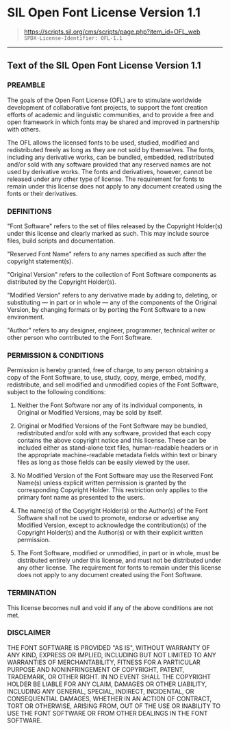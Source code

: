 <!-- SPDX-License-Identifier: NOASSERTION -->
# SIL Open Font License Version 1.1
> <https://scripts.sil.org/cms/scripts/page.php?item_id=OFL_web>  
> `SPDX-License-Identifier: OFL-1.1`

---

## Text of the SIL Open Font License Version 1.1

<div id="1">

### PREAMBLE

The goals of the Open Font License (OFL) are to stimulate worldwide
development of collaborative font projects, to support the font creation
efforts of academic and linguistic communities, and to provide a free and
open framework in which fonts may be shared and improved in partnership with
others.

The OFL allows the licensed fonts to be used, studied, modified and
redistributed freely as long as they are not sold by themselves. The fonts,
including any derivative works, can be bundled, embedded, redistributed
and/or sold with any software provided that any reserved names are not used
by derivative works. The fonts and derivatives, however, cannot be released
under any other type of license. The requirement for fonts to remain under
this license does not apply to any document created using the fonts or their
derivatives.

</div>

<div id="2">

### DEFINITIONS

"Font Software" refers to the set of files released by the Copyright
Holder(s) under this license and clearly marked as such. This may include
source files, build scripts and documentation.

"Reserved Font Name" refers to any names specified as such after the
copyright statement(s).

"Original Version" refers to the collection of Font Software components as
distributed by the Copyright Holder(s).

"Modified Version" refers to any derivative made by adding to, deleting, or
substituting — in part or in whole — any of the components of the Original
Version, by changing formats or by porting the Font Software to a new
environment.

"Author" refers to any designer, engineer, programmer, technical writer or
other person who contributed to the Font Software.

</div>

<div id="3">

### PERMISSION & CONDITIONS

Permission is hereby granted, free of charge, to any person obtaining a copy
of the Font Software, to use, study, copy, merge, embed, modify,
redistribute, and sell modified and unmodified copies of the Font Software,
subject to the following conditions:

<ol type="1">

  <li id="3(1)">

  Neither the Font Software nor any of its individual components, in Original
  or Modified Versions, may be sold by itself.

  </li>

  <li id="3(2)">

  Original or Modified Versions of the Font Software may be bundled,
  redistributed and/or sold with any software, provided that each copy
  contains the above copyright notice and this license. These can be included
  either as stand-alone text files, human-readable headers or in the
  appropriate machine-readable metadata fields within text or binary files as
  long as those fields can be easily viewed by the user.

  </li>

  <li id="3(3)">
  
  No Modified Version of the Font Software may use the Reserved
  Font Name(s) unless explicit written permission is granted by the
  corresponding Copyright Holder. This restriction only applies to the
  primary font name as presented to the users.

  </li>

  <li id="3(4)">
  
  The name(s) of the Copyright Holder(s) or the Author(s) of the Font
  Software shall not be used to promote, endorse or advertise any Modified
  Version, except to acknowledge the contribution(s) of the Copyright
  Holder(s) and the Author(s) or with their explicit written permission.

  </li>

  <li id="3(5)">
  
  The Font Software, modified or unmodified, in part or in whole, must be
  distributed entirely under this license, and must not be distributed under
  any other license. The requirement for fonts to remain under this license
  does not apply to any document created using the Font Software.

  </li>

</ol>

</div>

<div id="4">

### TERMINATION

This license becomes null and void if any of the above conditions are not met.

</div>

<div id="5">

### DISCLAIMER

THE FONT SOFTWARE IS PROVIDED "AS IS", WITHOUT WARRANTY OF ANY KIND, EXPRESS
OR IMPLIED, INCLUDING BUT NOT LIMITED TO ANY WARRANTIES OF MERCHANTABILITY,
FITNESS FOR A PARTICULAR PURPOSE AND NONINFRINGEMENT OF COPYRIGHT, PATENT,
TRADEMARK, OR OTHER RIGHT. IN NO EVENT SHALL THE COPYRIGHT HOLDER BE LIABLE
FOR ANY CLAIM, DAMAGES OR OTHER LIABILITY, INCLUDING ANY GENERAL, SPECIAL,
INDIRECT, INCIDENTAL, OR CONSEQUENTIAL DAMAGES, WHETHER IN AN ACTION OF
CONTRACT, TORT OR OTHERWISE, ARISING FROM, OUT OF THE USE OR INABILITY TO USE
THE FONT SOFTWARE OR FROM OTHER DEALINGS IN THE FONT SOFTWARE.

</div>

